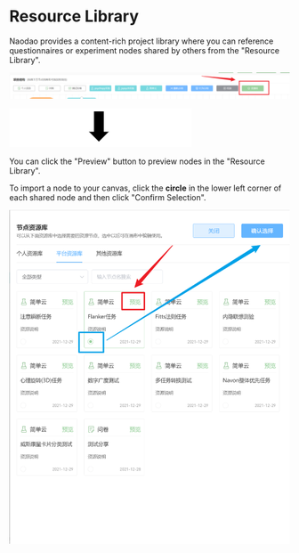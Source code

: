 # Resource Library <!-- {docsify-ignore-all} -->

Naodao provides a content-rich project library where you can reference questionnaires or experiment nodes shared by others from the "Resource Library".

![](../images/2022/1647583371154-e161a9d5-328f-4f7a-81f2-875eeae16785.png)

![](../images/2022/1647583362060-8b85c2e1-bb4d-4ab0-9d2f-260279085466.png)

You can click the "Preview" button to preview nodes in the "Resource Library".

To import a node to your canvas, click the **circle** in the lower left corner of each shared node and then click "Confirm Selection".

![](../images/2022/1647583371281-3c980300-ef96-4081-9a23-23d167326d5a.png)

